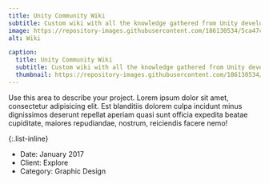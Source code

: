 ```yaml
---
title: Unity Community Wiki
subtitle: Custom wiki with all the knowledge gathered from Unity developers.
image: https://repository-images.githubusercontent.com/186130534/5ca47c00-1f8f-11eb-954f-fa73144dd978
alt: Wiki

caption:
  title: Unity Community Wiki
  subtitle: Custom wiki with all the knowledge gathered from Unity developers.
  thumbnail: https://repository-images.githubusercontent.com/186130534/5ca47c00-1f8f-11eb-954f-fa73144dd978
---
```

Use this area to describe your project. Lorem ipsum dolor sit amet, consectetur adipisicing elit. Est blanditiis dolorem culpa incidunt minus dignissimos deserunt repellat aperiam quasi sunt officia expedita beatae cupiditate, maiores repudiandae, nostrum, reiciendis facere nemo!

{:.list-inline}
- Date: January 2017
- Client: Explore
- Category: Graphic Design

